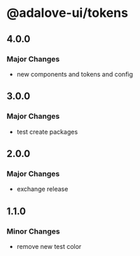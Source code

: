 # @adalove-ui/tokens

## 4.0.0

### Major Changes

- new components and tokens and config

## 3.0.0

### Major Changes

- test create packages

## 2.0.0

### Major Changes

- exchange release

## 1.1.0

### Minor Changes

- remove new test color
